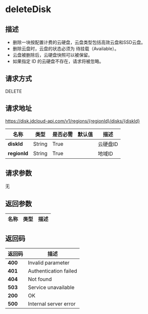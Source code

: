 # deleteDisk


## 描述
-   删除一块按配置计费的云硬盘，云盘类型包括高效云盘和SSD云盘。
-   删除云盘时，云盘的状态必须为 待挂载（Available）。
-   云盘被删除后，云硬盘快照可以被保留。
-   如果指定 ID 的云硬盘不存在，请求将被忽略。


## 请求方式
DELETE

## 请求地址
https://disk.jdcloud-api.com/v1/regions/{regionId}/disks/{diskId}

|名称|类型|是否必需|默认值|描述|
|---|---|---|---|---|
|**diskId**|String|True||云硬盘ID|
|**regionId**|String|True||地域ID|

## 请求参数
无


## 返回参数
|名称|类型|描述|
|---|---|---|



## 返回码
|返回码|描述|
|---|---|
|**400**|Invalid parameter|
|**401**|Authentication failed|
|**404**|Not found|
|**503**|Service unavailable|
|**200**|OK|
|**500**|Internal server error|
